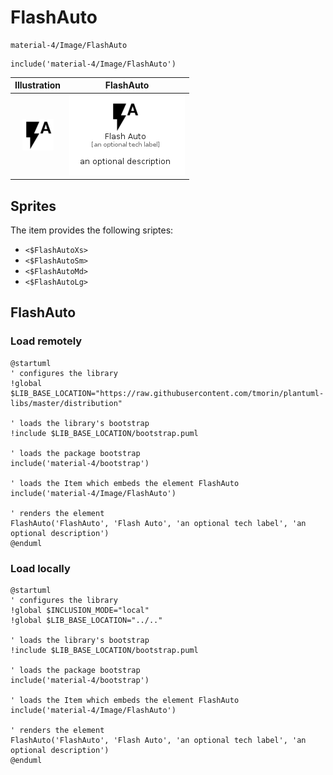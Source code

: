 # FlashAuto


```text
material-4/Image/FlashAuto
```

```text
include('material-4/Image/FlashAuto')
```



| Illustration | FlashAuto |
| :---: | :---: |
| ![illustration for Illustration](../../material-4/Image/FlashAuto.png) | ![illustration for FlashAuto](../../material-4/Image/FlashAuto.Local.png) |



## Sprites
The item provides the following sriptes:

- `<$FlashAutoXs>`
- `<$FlashAutoSm>`
- `<$FlashAutoMd>`
- `<$FlashAutoLg>`





## FlashAuto

### Load remotely
```plantuml
@startuml
' configures the library
!global $LIB_BASE_LOCATION="https://raw.githubusercontent.com/tmorin/plantuml-libs/master/distribution"

' loads the library's bootstrap
!include $LIB_BASE_LOCATION/bootstrap.puml

' loads the package bootstrap
include('material-4/bootstrap')

' loads the Item which embeds the element FlashAuto
include('material-4/Image/FlashAuto')

' renders the element
FlashAuto('FlashAuto', 'Flash Auto', 'an optional tech label', 'an optional description')
@enduml
```

### Load locally
```plantuml
@startuml
' configures the library
!global $INCLUSION_MODE="local"
!global $LIB_BASE_LOCATION="../.."

' loads the library's bootstrap
!include $LIB_BASE_LOCATION/bootstrap.puml

' loads the package bootstrap
include('material-4/bootstrap')

' loads the Item which embeds the element FlashAuto
include('material-4/Image/FlashAuto')

' renders the element
FlashAuto('FlashAuto', 'Flash Auto', 'an optional tech label', 'an optional description')
@enduml
```

